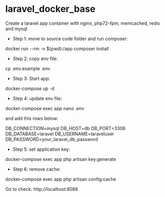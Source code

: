 # laravel_docker_base
Create a laravel app container with nginx, php72-fpm, memcached, redis and mysql

- Step 1: move to source code folder and run composer:

docker run --rm -v $(pwd):/app composer install

- Step 2: copy env file:

cp .env.example .env

- Step 3: Start app:   

docker-compose up -d

- Step 4: update env file:

docker-compose exec app nano .env

and add this rows below:

DB_CONNECTION=mysql
DB_HOST=db
DB_PORT=3306
DB_DATABASE=laravel
DB_USERNAME=laraveluser
DB_PASSWORD=your_laravel_db_password

- Step 5: set application key:

docker-compose exec app php artisan key:generate

- Step 6: remove cache:

docker-compose exec app php artisan config:cache

Go to check:  http://localhost:8088
